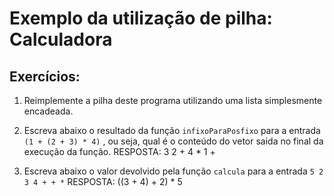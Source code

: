 # Exemplo da utilização de pilha: Calculadora 

## Exercícios:

1. Reimplemente a pilha deste programa utilizando uma lista simplesmente encadeada.

2. Escreva abaixo o resultado da função `infixoParaPosfixo` para a entrada `(1 + (2 + 3) * 4)` , ou seja, qual é o conteúdo do vetor saida no final da execução da função.
RESPOSTA: 3 2 + 4 * 1 +

3. Escreva abaixo o valor devolvido pela função `calcula` para a entrada `5 2 3 4 + + *`
RESPOSTA: ((3 + 4) + 2) * 5


